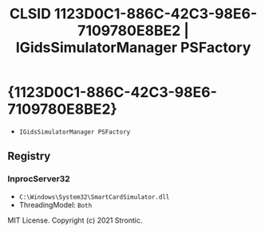 ﻿---
title: "CLSID 1123D0C1-886C-42C3-98E6-7109780E8BE2 | IGidsSimulatorManager PSFactory"
excerpt: What is COM-Object CLSID 1123D0C1-886C-42C3-98E6-7109780E8BE2?
---

# {1123D0C1-886C-42C3-98E6-7109780E8BE2}

* `IGidsSimulatorManager PSFactory`

## Registry


### InprocServer32

* `C:\Windows\System32\SmartCardSimulator.dll`
* ThreadingModel: `Both`

MIT License. Copyright (c) 2021 Strontic.


